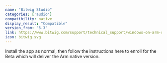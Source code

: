```yaml
---
name: "Bitwig Studio"
categories: ['audio']
compatibility: native
display_result: "Compatible"
version_from: "5.3"
link: https://www.bitwig.com/support/technical_support/windows-on-arm-support-69/
icon: bitwig.svg
---
```

Install the app as normal, then follow the instructions here to enroll for the Beta which will deliver the Arm native version.